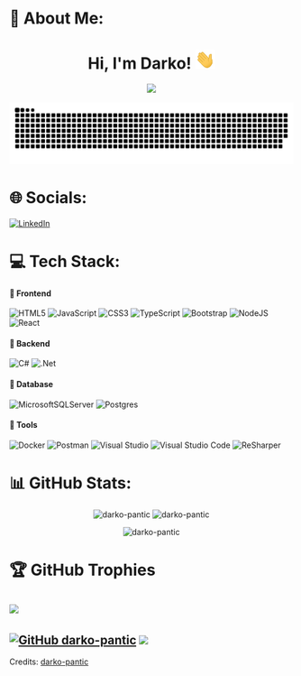 # 🤖 About Me:

<div align="center">
<h1 align="center">Hi, I'm Darko! <img width="35" src="https://github.com/darko-pantic/darko-pantic/blob/main/assets/img/waving.gif"></h1>
<p align="center">
	<img src="https://readme-typing-svg.herokuapp.com?lines=I'm+working+as+a+Software+Engineer;ASP.Net%20|%20ASP.Net+Core%20|%20DDD+Enthusiast;Always%20learning%20new%20things&center=true&width=450&height=45">
</p>
</div>

<div align="center">
  <a href="https://github.com/darko-pantic/darko-pantic">
  <img  src="https://github.com/darko-pantic/darko-pantic/blob/main/assets/img/header.svg"
       alt="snake" /></a>
</div>

# 🌐 Socials:
[![LinkedIn](https://img.shields.io/badge/LinkedIn-%230077B5.svg?logo=linkedin&logoColor=white)](https://linkedin.com/in/darko-pantic) 

# 💻 Tech Stack:

#### 🔸 Frontend
![HTML5](https://img.shields.io/badge/html5-%23E34F26.svg?style=for-the-badge&logo=html5&logoColor=white) ![JavaScript](https://img.shields.io/badge/javascript-%23323330.svg?style=for-the-badge&logo=javascript&logoColor=%23F7DF1E) ![CSS3](https://img.shields.io/badge/css3-%231572B6.svg?style=for-the-badge&logo=css3&logoColor=white) ![TypeScript](https://img.shields.io/badge/typescript-%23007ACC.svg?style=for-the-badge&logo=typescript&logoColor=white) 
![Bootstrap](https://img.shields.io/badge/bootstrap-%23563D7C.svg?style=for-the-badge&logo=bootstrap&logoColor=white) ![NodeJS](https://img.shields.io/badge/node.js-6DA55F?style=for-the-badge&logo=node.js&logoColor=white) ![React](https://img.shields.io/badge/react-%2320232a.svg?style=for-the-badge&logo=react&logoColor=%2361DAFB)

#### 🔸 Backend
![C#](https://img.shields.io/badge/c%23-%23239120.svg?style=for-the-badge&logo=c-sharp&logoColor=white) ![.Net](https://img.shields.io/badge/.NET-5C2D91?style=for-the-badge&logo=.net&logoColor=white)

#### 🔸 Database
![MicrosoftSQLServer](https://img.shields.io/badge/Microsoft%20SQL%20Sever-CC2927?style=for-the-badge&logo=microsoft%20sql%20server&logoColor=white) ![Postgres](https://img.shields.io/badge/postgres-%23316192.svg?style=for-the-badge&logo=postgresql&logoColor=white)

#### 🔸 Tools
![Docker](https://img.shields.io/badge/docker-%230db7ed.svg?style=for-the-badge&logo=docker&logoColor=white) ![Postman](https://img.shields.io/badge/Postman-FF6C37?style=for-the-badge&logo=postman&logoColor=white) ![Visual Studio](https://img.shields.io/badge/Visual%20Studio-5C2D91.svg?style=for-the-badge&logo=visual%20studio&logoColor=white) ![Visual Studio Code](https://img.shields.io/badge/Visual%20Studio%20Code-007ACC.svg?style=for-the-badge&logo=visual%20studio%20code&logoColor=white) ![ReSharper](https://img.shields.io/badge/ReSharper-000000.svg?style=for-the-badge&logo=resharper&logoColor=white)
# 📊 GitHub Stats:
<p align="center">
	<img width="49.5%" src="https://github-readme-stats.vercel.app/api?username=darko-pantic&theme=nord&show_icons=true&hide_border=true" alt="darko-pantic">
	<img width="49.5%" src="https://github-readme-streak-stats.herokuapp.com/?user=darko-pantic&theme=nord&hide_border=true" alt="darko-pantic">
</p>
<p align="center">
  <img width="36%" src="https://github-readme-stats.vercel.app/api/top-langs/?username=darko-pantic&theme=nord&hide_border=true&include_all_commits=true&count_private=true&layout=compact" alt="darko-pantic">
</p>

# 🏆 GitHub Trophies 
![](https://github-profile-trophy.vercel.app/?username=darko-pantic&theme=nord&no-frame=true&no-bg=false&margin-w=4)
---
[![GitHub darko-pantic](https://img.shields.io/github/followers/darko-pantic?label=follow&style=social&logoColor=black)](https://github.com/darko-pantic)
[![](https://visitcount.itsvg.in/api?id=darko-pantic&icon=0&color=0)](https://visitcount.itsvg.in)
---
Credits: [darko-pantic](https://github.com/darko-pantic)
